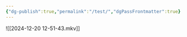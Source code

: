 ```yaml
---
{"dg-publish":true,"permalink":"/test/","dgPassFrontmatter":true}
---
```


![[2024-12-20 12-51-43.mkv]]